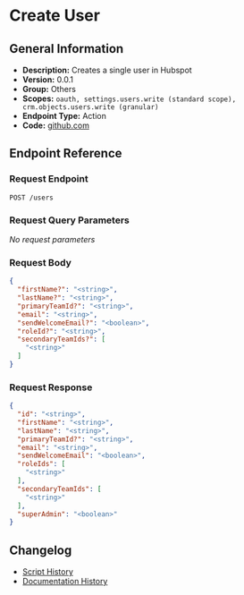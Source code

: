 # Create User

## General Information

- **Description:** Creates a single user in Hubspot
- **Version:** 0.0.1
- **Group:** Others
- **Scopes:** `oauth, settings.users.write (standard scope), crm.objects.users.write (granular)`
- **Endpoint Type:** Action
- **Code:** [github.com](https://github.com/NangoHQ/integration-templates/tree/main/integrations/hubspot/actions/create-user.ts)


## Endpoint Reference

### Request Endpoint

`POST /users`

### Request Query Parameters

_No request parameters_

### Request Body

```json
{
  "firstName?": "<string>",
  "lastName?": "<string>",
  "primaryTeamId?": "<string>",
  "email": "<string>",
  "sendWelcomeEmail?": "<boolean>",
  "roleId?": "<string>",
  "secondaryTeamIds?": [
    "<string>"
  ]
}
```

### Request Response

```json
{
  "id": "<string>",
  "firstName": "<string>",
  "lastName": "<string>",
  "primaryTeamId?": "<string>",
  "email": "<string>",
  "sendWelcomeEmail": "<boolean>",
  "roleIds": [
    "<string>"
  ],
  "secondaryTeamIds": [
    "<string>"
  ],
  "superAdmin": "<boolean>"
}
```

## Changelog

- [Script History](https://github.com/NangoHQ/integration-templates/commits/main/integrations/hubspot/actions/create-user.ts)
- [Documentation History](https://github.com/NangoHQ/integration-templates/commits/main/integrations/hubspot/actions/create-user.md)

<!-- END  GENERATED CONTENT -->

